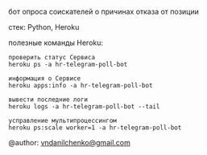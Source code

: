 бот опроса соискателей о причинах отказа от позиции

стек: Python, Heroku

полезные команды Heroku:


<xml>

    проверить статус Сервиса
    heroku ps -a hr-telegram-poll-bot

</xml>

<xml>

    информация о Сервисе
    heroku apps:info -a hr-telegram-poll-bot

</xml>

<xml>

    вывести последние логи
    heroku logs -a hr-telegram-poll-bot --tail

</xml>


<xml>

    усправление мультипроцессингом
    heroku ps:scale worker=1 -a hr-telegram-poll-bot

</xml>


@author: vndanilchenko@gmail.com